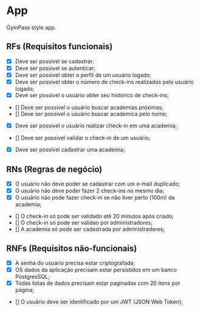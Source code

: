 # App

GymPass style app.

## RFs (Requisitos funcionais)

- [x] Deve ser possivel se cadastrar;
- [x] Deve ser possivel se autenticar;
- [x] Deve ser possivel obter o perfil de um usuário logado;
- [x] Deve ser possivel obter o número de check-ins realizados pelo usuário logado;
- [x] Deve ser possivel o usuário obter seu historico de check-ins;
- [] Deve ser possivel o usuário buscar academias próximas;
- [] Deve ser possivel o usuário buscar academica pelo nome;
- [x] Deve ser possivel o usuário realizar check-in em uma academia;
- [] Deve ser possivel validar o check-in de um usuário;
- [x] Deve ser possivel cadastrar uma academia;

## RNs (Regras de negócio)

- [x] O usuário não deve poder se cadastrar com um e-mail duplicado;
- [x] O usuário não deve poder fazer 2 check-ins no mesmo dia;
- [x] O usuário não pode fazer check-in se não tiver perto (100m) da academia;
- [] O check-in só pode ser validado até 20 minutos após criado;
- [] O check-in só pode ser validao por administradores;
- [] A academia só pode ser cadastrada por administradores;

## RNFs (Requisitos não-funcionais)

- [x] A senha do usuário precisa estar criptografada;
- [x] OS dados da aplicação precisam estar persistidos em um banco PostgresSQL;
- [x] Todas listas de dados precisam estar paginadas com 20 itens por página;
- [] O usuário deve ser identificado por um JWT (JSON Web Token);